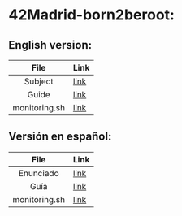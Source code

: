 # 42Madrid-born2beroot:

## English version:
|File|Link|
|:---:|:---|
|Subject|[link](./.info/en.subject.pdf)|
|Guide|[link](./guide.md)|
|monitoring.sh|[link](./monitoring.sh)|


## Versión en español:
|File|Link|
|:---:|:---|
|Enunciado|[link](./.info/es.subject.pdf)|
|Guía|[link](./guia.md)|
|monitoring.sh|[link](./monitoring.es.sh)|
